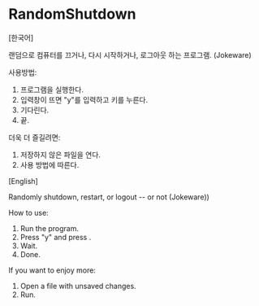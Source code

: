 # RandomShutdown

[한국어]

랜덤으로 컴퓨터를 끄거나, 다시 시작하거나, 로그아웃 하는 프로그램. (Jokeware)

사용방법:

1. 프로그램을 실행한다.
2. 입력창이 뜨면 "y"를 입력하고 <Enter>키를 누른다. 
3. 기다린다.
4. 끝.


더욱 더 즐길려면:

1. 저장하지 않은 파일을 연다.
2. 사용 방법에 따른다.

[English]

Randomly shutdown, restart, or logout -- or not (Jokeware))

How to use:

1. Run the program.
2. Press "y" and press <Enter>.
3. Wait.
4. Done.

If you want to enjoy more:

1. Open a file with unsaved changes.
2. Run.
